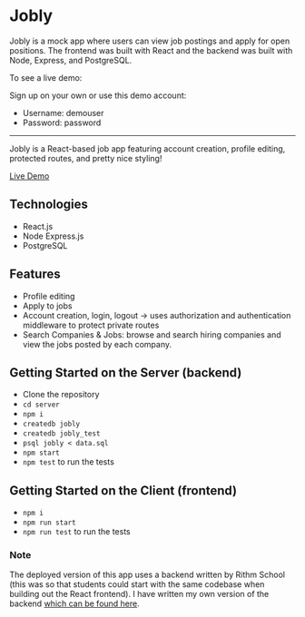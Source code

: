 # Jobly

Jobly is a mock app where users can view job postings and apply for open positions. The frontend was built with React and the backend was built with Node, Express, and PostgreSQL.

To see a live demo: 

Sign up on your own or use this demo account:

* Username: demouser
* Password: password   

---

Jobly is a React-based job app featuring account creation, profile editing, protected routes, and pretty nice styling!

[Live Demo](https://jvill171-react-jobly.surge.sh/ "Jobly")

## Technologies
* React.js
* Node Express.js
* PostgreSQL

## Features
* Profile editing
* Apply to jobs
* Account creation, login, logout -> uses authorization and authentication middleware to protect private routes
* Search Companies & Jobs: browse and search hiring companies and view the jobs posted by each company.

## Getting Started on the Server (backend)
* Clone the repository
* `cd server`
* `npm i`
* `createdb jobly`
* `createdb jobly_test`
* `psql jobly < data.sql`
* `npm start`
* `npm test` to run the tests

## Getting Started on the Client (frontend)
* `npm i`
* `npm run start`
* `npm run test` to run the tests

### Note
The deployed version of this app uses a backend written by Rithm School (this was so that students could start with the same codebase when building out the React frontend). I have written my own version of the backend [which can be found here](https://github.com/charleskantz/express-jobly](https://github.com/jvill171/react-jobly.git)https://github.com/jvill171/react-jobly.git).